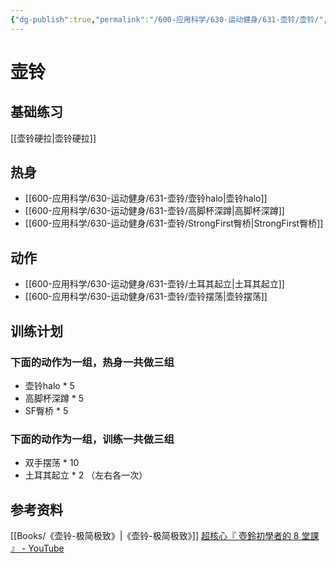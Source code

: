 ```yaml
---
{"dg-publish":true,"permalink":"/600-应用科学/630-运动健身/631-壶铃/壶铃/","tags":["壶铃"],"noteIcon":""}
---
```


# 壶铃

## 基础练习
[[壶铃硬拉\|壶铃硬拉]]

## 热身
- [[600-应用科学/630-运动健身/631-壶铃/壶铃halo\|壶铃halo]]
- [[600-应用科学/630-运动健身/631-壶铃/高脚杯深蹲\|高脚杯深蹲]]
- [[600-应用科学/630-运动健身/631-壶铃/StrongFirst臀桥\|StrongFirst臀桥]]

## 动作
- [[600-应用科学/630-运动健身/631-壶铃/土耳其起立\|土耳其起立]]
- [[600-应用科学/630-运动健身/631-壶铃/壶铃摆荡\|壶铃摆荡]]

## 训练计划

### 下面的动作为一组，热身一共做三组
- 壶铃halo * 5
- 高脚杯深蹲  * 5
- SF臀桥  * 5


### 下面的动作为一组，训练一共做三组
- 双手摆荡 * 10
- 土耳其起立 * 2 （左右各一次）

## 参考资料
[[Books/《壶铃-极简极致》\|《壶铃-极简极致》]]
[超核心『 壺鈴初學者的 8 堂課 』 - YouTube](https://www.youtube.com/playlist?list=PL4dfy3C3SbTvBprVmjxxkb7kBaw6PJe0a)